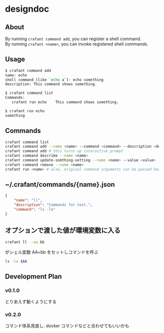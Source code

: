 # designdoc
## About
By running `crafant command add`, you can register a shell command.  
By running `crafant <name>`, you can invoke registered shell commands.

## Usage
```bash
$ crafant command add
name: echo
shell command (like `echo a`): echo something
description: This command shows something.

$ crafant command list
Commands:
   crafant run echo    This command shows something.

$ crafant run echo
something
```

## Commands
```bash
crafant command list
crafant command add --name <name> --command <command> --description <description>
crafant command add # this turns up interactive prompt
crafant command describe --name <name>
crafant command update-somthing-setting --name <name> --value <value>
crafant command remove --name <name>
crafant run <name> # also, original command arguments can be passed here.
```

## ~/.crafant/commands/{name}.json
```json
{
    "name": "ll",
    "description": "Commands for test.",
    "command": "ls -la"
}
```

## オプションで渡した値が環境変数に入る
```bash
crafant ll --aa bb
```
がシェル変数 AA=bb をセットしコマンドを呼ぶ
```bash
ls -la $AA
```

## Development Plan
### v0.1.0
とりあえず動くようにする
### v0.2.0
コマンド体系見直し. docker コマンドなどと合わせてもいいかも
